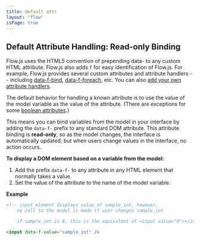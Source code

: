 ```yaml
---
title: default attr
layout: "flow"
isPage: true
---
```


## Default Attribute Handling: Read-only Binding

Flow.js uses the HTML5 convention of prepending data- to any custom HTML attribute. Flow.js also adds `f` for easy identification of Flow.js. For example, Flow.js provides several custom attributes and attribute handlers -- including [data-f-bind](../binds/default-bind-attr), [data-f-foreach](../loop-attrs/foreach-attr/), etc. You can also [add your own attribute handlers](../attribute-manager/).

The default behavior for handling a known attribute is to use the value of the model variable as the value of the attribute. (There are exceptions for some [boolean attributes](../boolean-attr/).)

This means you can bind variables from the model in your interface by adding the `data-f-` prefix to any standard DOM attribute. This attribute binding is **read-only**, so as the model changes, the interface is automatically updated; but when users change values in the interface, no action occurs.

**To display a DOM element based on a variable from the model:**

1. Add the prefix `data-f-` to any attribute in any HTML element that normally takes a value.
2. Set the value of the attribute to the name of the model variable.

**Example**
```html
<!-- input element displays value of sample_int, however,
    no call to the model is made if user changes sample_int

    if sample_int is 8, this is the equivalent of <input value="8"></input> -->

<input data-f-value="sample_int" />
```
